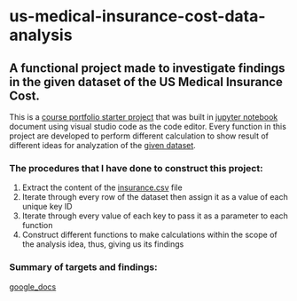 # us-medical-insurance-cost-data-analysis

## A functional project made to investigate findings in the given dataset of the US Medical Insurance Cost.

This is a [course portfolio starter project](https://discuss.codecademy.com/c/project/portfolio-project-python-project/1908) that was built in [jupyter notebook](https://jupyter.org/) document using visual studio code as the code editor. Every function in this project are developed to perform different calculation to show result of different ideas for analyzation of the [given dataset](https://raw.githubusercontent.com/Irron21/us-medical-insurance-cost-data-analysis/main/python-portfolio-project-starter-files/insurance.csv).

### The procedures that I have done to construct this project:
1. Extract the content of the [insurance.csv](https://github.com/Irron21/us-medical-insurance-cost-data-analysis/blob/main/python-portfolio-project-starter-files/insurance.csv) file
2. Iterate through every row of the dataset then assign it as a value of each unique key ID
3. Iterate through every value of each key to pass it as a parameter to each function
4. Construct different functions to make calculations within the scope of the analysis idea, thus, giving us its findings

### Summary of targets and findings: 
<a href="https://docs.google.com/document/d/10XJkHlauEu9gtuUMSbYRlw2VFZjoKvTwdV3w42fmi3w/edit?usp=sharing" target="_blank">google_docs</a>


